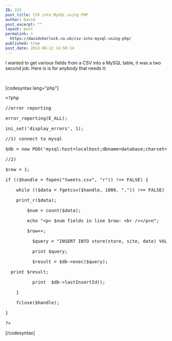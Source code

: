 ```yaml
---
ID: 225
post_title: CSV into MySQL using PHP
author: David
post_excerpt: ""
layout: post
permalink: >
  https://davidsherlock.co.uk/csv-into-mysql-using-php/
published: true
post_date: 2013-08-12 14:50:14
---
```

I wanted to get various fields from a CSV into a MySQL table, it was a two second job. Here is is for anybody that needs it:

&nbsp;

[codesyntax lang="php"]
<pre>&lt;?php

//error reporting

error_reporting(E_ALL);

ini_set('display_errors', 1);

//1) connect to mysql

$db = new PDO('mysql:host=localhost;dbname=database;charset=utf8', 'username','password');

//2)

$row = 1;

if (($handle = fopen("tweets.csv", "r")) !== FALSE) {

    while (($data = fgetcsv($handle, 1000, ",")) !== FALSE) {

    print_r($data);

        $num = count($data);

        echo "&lt;p&gt; $num fields in line $row: &lt;br /&gt;&lt;/p&gt;n";

        $row++;

          $query = "INSERT INTO store(store, site, date) VALUES('$data[7]', 'twitter','$data[5]')";

          print $query;

          $result = $db-&gt;exec($query);

  print $result;

          print  $db-&gt;lastInsertId();

    }

    fclose($handle);

}

?&gt;</pre>
[/codesyntax]

&nbsp;
